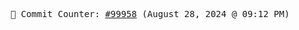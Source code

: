 <p align="center">
    <samp>
        📮 Commit Counter: <a href="https://github.com/Javascript-void0/Javascript-void0/commits/main">#99958</a> (August 28, 2024 @ 09:12 PM)
    </samp>
</p>